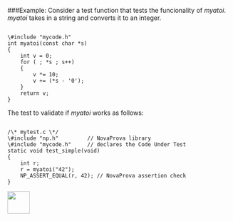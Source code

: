 ###Example: 
  Consider a test function that tests the funcionality of <I>myatoi</I>. <I>myatoi</I> takes in a 
  string and converts it to an integer.
<pre><code>
\#include "mycode.h"
int myatoi(const char *s)
{
    int v = 0;
    for ( ; *s ; s++)
    {
        v *= 10;
        v += (*s - '0');
    }
    return v;
}
</pre></code>

The test to validate if <I>myatoi</I> works as follows:
<pre><code>
/\* mytest.c \*/
\#include "np.h"         // NovaProva library 
\#include "mycode.h"     // declares the Code Under Test 
static void test_simple(void)
{
    int r;
    r = myatoi("42");
    NP_ASSERT_EQUAL(r, 42); // NovaProva assertion check 
}
</pre></code>


[<img src="https://cloud.githubusercontent.com/assets/14101008/10718970/e8253ecc-7b43-11e5-8fcb-af3acab64686.png" width="50" height="50"></img>](https://github.com/hariniiyer/CSCI-5828_Presentation2_Testing-Frameworks/blob/master/NovaProvaMock.md)
